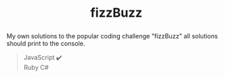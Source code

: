 # <p align=center>fizzBuzz  
  
My own solutions to the popular coding challenge "fizzBuzz" all solutions should print to the console.  
  
>JavaScript :heavy_check_mark:  
>Ruby
>C#  
